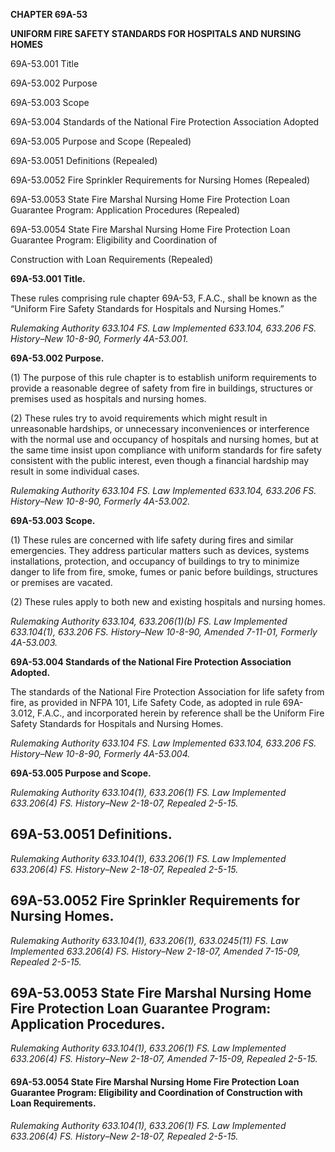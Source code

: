 ﻿**CHAPTER 69A-53**

**UNIFORM FIRE SAFETY STANDARDS FOR HOSPITALS AND NURSING HOMES**

69A-53.001	Title

69A-53.002	Purpose

69A-53.003	Scope

69A-53.004	Standards of the National Fire Protection Association Adopted

69A-53.005	Purpose and Scope (Repealed)

69A-53.0051	Definitions (Repealed)

69A-53.0052	Fire Sprinkler Requirements for Nursing Homes (Repealed)

69A-53.0053	State Fire Marshal Nursing Home Fire Protection Loan Guarantee Program: Application Procedures (Repealed)

69A-53.0054	State Fire Marshal Nursing Home Fire Protection Loan Guarantee Program: Eligibility and Coordination of 

Construction with Loan Requirements (Repealed)

**69A-53.001 Title.**

These rules comprising rule chapter 69A-53, F.A.C., shall be known as the “Uniform Fire Safety Standards for Hospitals and Nursing Homes.”

*Rulemaking Authority 633.104 FS. Law Implemented 633.104, 633.206 FS. History–New 10-8-90, Formerly 4A-53.001.*

**69A-53.002 Purpose.**

(1) The purpose of this rule chapter is to establish uniform requirements to provide a reasonable degree of safety from fire in buildings, structures or premises used as hospitals and nursing homes.

(2) These rules try to avoid requirements which might result in unreasonable hardships, or unnecessary inconveniences or interference with the normal use and occupancy of hospitals and nursing homes, but at the same time insist upon compliance with uniform standards for fire safety consistent with the public interest, even though a financial hardship may result in some individual cases.

*Rulemaking Authority 633.104 FS. Law Implemented 633.104, 633.206 FS. History–New 10-8-90, Formerly 4A-53.002.*

**69A-53.003 Scope.**

(1) These rules are concerned with life safety during fires and similar emergencies. They address particular matters such as devices, systems installations, protection, and occupancy of buildings to try to minimize danger to life from fire, smoke, fumes or panic before buildings, structures or premises are vacated.

(2) These rules apply to both new and existing hospitals and nursing homes.

*Rulemaking Authority 633.104, 633.206(1)(b) FS. Law Implemented 633.104(1), 633.206 FS. History–New 10-8-90, Amended 7-11-01, Formerly 4A-53.003.*

**69A-53.004 Standards of the National Fire Protection Association Adopted.**

The standards of the National Fire Protection Association for life safety from fire, as provided in NFPA 101, Life Safety Code, as adopted in rule 69A-3.012, F.A.C., and incorporated herein by reference shall be the Uniform Fire Safety Standards for Hospitals and Nursing Homes.

*Rulemaking Authority 633.104 FS. Law Implemented 633.104, 633.206 FS. History–New 10-8-90, Formerly 4A-53.004.*

**69A-53.005 Purpose and Scope.**

*Rulemaking Authority 633.104(1), 633.206(1) FS. Law Implemented 633.206(4) FS. History–New 2-18-07, Repealed 2-5-15.*
## **69A-53.0051 Definitions.**
*Rulemaking Authority 633.104(1), 633.206(1) FS. Law Implemented 633.206(4) FS. History–New 2-18-07, Repealed 2-5-15.*
## **69A-53.0052 Fire Sprinkler Requirements for Nursing Homes.**
*Rulemaking Authority 633.104(1), 633.206(1), 633.0245(11) FS. Law Implemented 633.206(4) FS. History–New 2-18-07, Amended 7-15-09, Repealed 2-5-15.*
## **69A-53.0053 State Fire Marshal Nursing Home Fire Protection Loan Guarantee Program: Application Procedures.**
*Rulemaking Authority 633.104(1), 633.206(1) FS. Law Implemented 633.206(4) FS. History–New 2-18-07, Amended 7-15-09, Repealed 2-5-15.*
#### **69A-53.0054** **State Fire Marshal Nursing Home Fire Protection Loan Guarantee Program: Eligibility and Coordination of Construction with Loan Requirements.**
*Rulemaking Authority 633.104(1), 633.206(1) FS. Law Implemented 633.206(4) FS. History–New 2-18-07, Repealed 2-5-15.*

